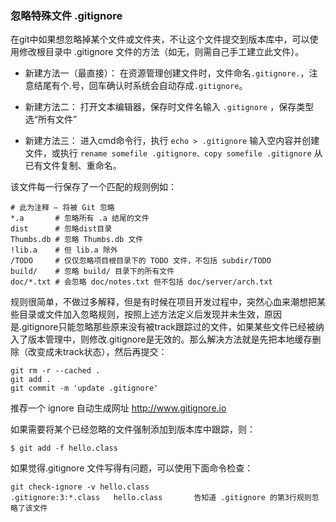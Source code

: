 ### 忽略特殊文件   .gitignore

在git中如果想忽略掉某个文件或文件夹，不让这个文件提交到版本库中，可以使用修改根目录中 .gitignore 文件的方法（如无，则需自己手工建立此文件）。

* 新建方法一（最直接）：
  在资源管理创建文件时，文件命名`.gitignore.`，注意结尾有个.号，回车确认时系统会自动存成`.gitignore`。

* 新建方法二：
  打开文本编辑器，保存时文件名输入 `.gitignore` ，保存类型选“所有文件”

* 新建方法三：
  进入cmd命令行，执行 `echo > .gitignore` 输入空内容并创建文件，或执行 `rename somefile .gitignore、copy somefile .gitignore` 从已有文件复制、重命名。




该文件每一行保存了一个匹配的规则例如：


```
# 此为注释 – 将被 Git 忽略
*.a       # 忽略所有 .a 结尾的文件
dist      # 忽略dist目录
Thumbs.db # 忽略 Thumbs.db 文件
!lib.a    # 但 lib.a 除外
/TODO     # 仅仅忽略项目根目录下的 TODO 文件，不包括 subdir/TODO
build/    # 忽略 build/ 目录下的所有文件
doc/*.txt # 会忽略 doc/notes.txt 但不包括 doc/server/arch.txt
```


规则很简单，不做过多解释，但是有时候在项目开发过程中，突然心血来潮想把某些目录或文件加入忽略规则，按照上述方法定义后发现并未生效，原因是.gitignore只能忽略那些原来没有被track跟踪过的文件，如果某些文件已经被纳入了版本管理中，则修改.gitignore是无效的。那么解决方法就是先把本地缓存删除（改变成未track状态），然后再提交：
```github
git rm -r --cached .
git add .
git commit -m 'update .gitignore'
```


推荐一个 ignore 自动生成网址 http://www.gitignore.io



如果需要将某个已经忽略的文件强制添加到版本库中跟踪，则：

```
$ git add -f hello.class
```

如果觉得.gitignore 文件写得有问题，可以使用下面命令检查：

```
git check-ignore -v hello.class
.gitignore:3:*.class   hello.class       告知道 .gitignore 的第3行规则忽略了该文件
```

